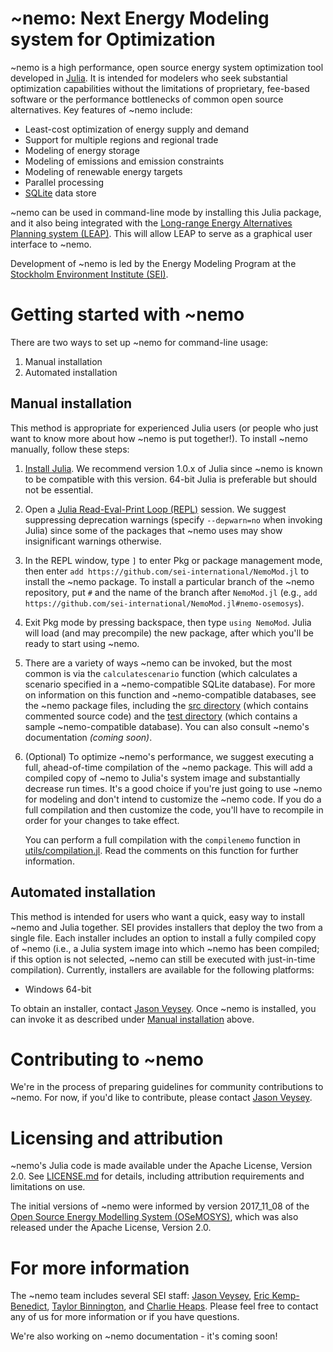# ~nemo: Next Energy Modeling system for Optimization

~nemo is a high performance, open source energy system optimization tool developed in [Julia](https://julialang.org/).  It is intended for modelers who seek substantial optimization capabilities without the limitations of proprietary, fee-based software or the performance bottlenecks of common open source alternatives. Key features of ~nemo include:

- Least-cost optimization of energy supply and demand
- Support for multiple regions and regional trade
- Modeling of energy storage
- Modeling of emissions and emission constraints
- Modeling of renewable energy targets
- Parallel processing
- [SQLite](https://www.sqlite.org/) data store

~nemo can be used in command-line mode by installing this Julia package, and it also being integrated with the [Long-range Energy Alternatives Planning system (LEAP)](https://www.energycommunity.org/). This will allow LEAP to serve as a graphical user interface to ~nemo.

Development of ~nemo is led by the Energy Modeling Program at the [Stockholm Environment Institute (SEI)](https://www.sei.org/).

# Getting started with ~nemo

There are two ways to set up ~nemo for command-line usage:

1. Manual installation
2. Automated installation

## Manual installation

This method is appropriate for experienced Julia users (or people who just want to know more about how ~nemo is put together!). To install ~nemo manually, follow these steps:

1. [Install Julia](https://julialang.org/downloads/). We recommend version 1.0.x of Julia since ~nemo is known to be compatible with this version. 64-bit Julia is preferable but should not be essential.

2. Open a [Julia Read-Eval-Print Loop (REPL)](https://docs.julialang.org/en/v1/stdlib/REPL/#The-Julia-REPL-1) session. We suggest suppressing deprecation warnings (specify `--depwarn=no` when invoking Julia) since some of the packages that ~nemo uses may show insignificant warnings otherwise.

3. In the REPL window, type `]` to enter Pkg or package management mode, then enter `add https://github.com/sei-international/NemoMod.jl` to install the ~nemo package. To install a particular branch of the ~nemo repository, put `#` and the name of the branch after `NemoMod.jl` (e.g., `add https://github.com/sei-international/NemoMod.jl#nemo-osemosys`).

4. Exit Pkg mode by pressing backspace, then type `using NemoMod`. Julia will load (and may precompile) the new package, after which you'll be ready to start using ~nemo.

5. There are a variety of ways ~nemo can be invoked, but the most common is via the `calculatescenario` function (which calculates a scenario specified in a ~nemo-compatible SQLite database). For more on information on this function and ~nemo-compatible databases, see the ~nemo package files, including the [src directory](src) (which contains commented source code) and the [test directory](test) (which contains a sample ~nemo-compatible database). You can also consult ~nemo's documentation *(coming soon)*.

6. (Optional) To optimize ~nemo's performance, we suggest executing a full, ahead-of-time compilation of the ~nemo package. This will add a compiled copy of ~nemo to Julia's system image and substantially decrease run times. It's a good choice if you're just going to use ~nemo for modeling and don't intend to customize the ~nemo code. If you do a full compilation and then customize the code, you'll have to recompile in order for your changes to take effect.

	You can perform a full compilation with the `compilenemo` function in [utils/compilation.jl](utils/compilation.jl). Read the comments on this function for further information.

## Automated installation

This method is intended for users who want a quick, easy way to install ~nemo and Julia together. SEI provides installers that deploy the two from a single file. Each installer includes an option to install a fully compiled copy of ~nemo (i.e., a Julia system image into which ~nemo has been compiled; if this option is not selected, ~nemo can still be executed with just-in-time compilation). Currently, installers are available for the following platforms:

- Windows 64-bit

To obtain an installer, contact [Jason Veysey](https://www.sei.org/people/jason-veysey/). Once ~nemo is installed, you can invoke it as described under [Manual installation](https://github.com/sei-international/NemoMod.jl/blob/master/README.md#manual-installation) above.

# Contributing to ~nemo

We're in the process of preparing guidelines for community contributions to ~nemo. For now, if you'd like to contribute, please contact [Jason Veysey](https://www.sei.org/people/jason-veysey/).

# Licensing and attribution

~nemo's Julia code is made available under the Apache License, Version 2.0. See [LICENSE.md](LICENSE.md) for details, including attribution requirements and limitations on use.

The initial versions of ~nemo were informed by version 2017_11_08 of the [Open Source Energy Modelling System (OSeMOSYS)](OSeMOSYS), which was also released under the Apache License, Version 2.0.

# For more information

The ~nemo team includes several SEI staff: [Jason Veysey](https://www.sei.org/people/jason-veysey/), [Eric Kemp-Benedict](https://www.sei.org/people/eric-kemp-benedict/), [Taylor Binnington](https://www.sei.org/people/taylor-binnington/), and [Charlie Heaps](https://www.sei.org/people/charles-heaps/). Please feel free to contact any of us for more information or if you have questions.

We're also working on ~nemo documentation - it's coming soon!
